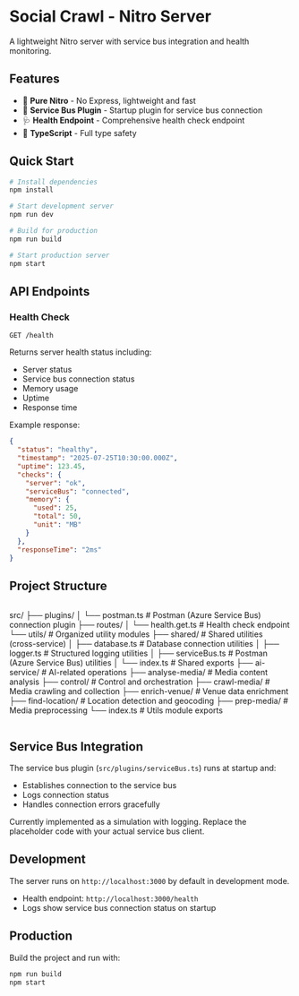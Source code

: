 # Social Crawl - Nitro Server

A lightweight Nitro server with service bus integration and health monitoring.

## Features

- 🚀 **Pure Nitro** - No Express, lightweight and fast
- 🔌 **Service Bus Plugin** - Startup plugin for service bus connection
- 🩺 **Health Endpoint** - Comprehensive health check endpoint
- 📝 **TypeScript** - Full type safety

## Quick Start

```bash
# Install dependencies
npm install

# Start development server
npm run dev

# Build for production
npm run build

# Start production server
npm start
```

## API Endpoints

### Health Check
`GET /health`

Returns server health status including:
- Server status
- Service bus connection status
- Memory usage
- Uptime
- Response time

Example response:
```json
{
  "status": "healthy",
  "timestamp": "2025-07-25T10:30:00.000Z",
  "uptime": 123.45,
  "checks": {
    "server": "ok",
    "serviceBus": "connected",
    "memory": {
      "used": 25,
      "total": 50,
      "unit": "MB"
    }
  },
  "responseTime": "2ms"
}
```

## Project Structure

```
```
src/
├── plugins/
│   └── postman.ts            # Postman (Azure Service Bus) connection plugin
├── routes/
│   └── health.get.ts         # Health check endpoint
└── utils/                    # Organized utility modules
    ├── shared/               # Shared utilities (cross-service)
    │   ├── database.ts       # Database connection utilities
    │   ├── logger.ts         # Structured logging utilities
    │   ├── serviceBus.ts     # Postman (Azure Service Bus) utilities
    │   └── index.ts          # Shared exports
    ├── ai-service/           # AI-related operations
    ├── analyse-media/        # Media content analysis
    ├── control/              # Control and orchestration
    ├── crawl-media/          # Media crawling and collection
    ├── enrich-venue/         # Venue data enrichment
    ├── find-location/        # Location detection and geocoding
    ├── prep-media/           # Media preprocessing
    └── index.ts              # Utils module exports
```
```

## Service Bus Integration

The service bus plugin (`src/plugins/serviceBus.ts`) runs at startup and:
- Establishes connection to the service bus
- Logs connection status
- Handles connection errors gracefully

Currently implemented as a simulation with logging. Replace the placeholder code with your actual service bus client.

## Development

The server runs on `http://localhost:3000` by default in development mode.

- Health endpoint: `http://localhost:3000/health`
- Logs show service bus connection status on startup

## Production

Build the project and run with:
```bash
npm run build
npm start
```
